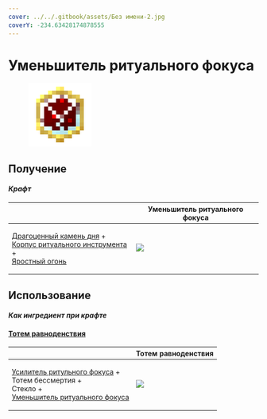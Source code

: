 ```yaml
---
cover: ../../.gitbook/assets/Без имени-2.jpg
coverY: -234.63428174878555
---
```


# Уменьшитель ритуального фокуса

<figure><img src="../../.gitbook/assets/ritual_focus_lesser_128.png" alt=""><figcaption></figcaption></figure>

## Получение

#### _Крафт_

|                                                                                                                                                                                    |  Уменьшитель ритуального фокуса                      |
| ---------------------------------------------------------------------------------------------------------------------------------------------------------------------------------- | ---------------------------------------------------- |
| <p><a href="perk_gem_day.md">Драгоценный камень дня</a> +<br><a href="ritual_focus_minor.md">Корпус ритуального инструмента</a> +<br><a href="fury_fire.md">Яростный огонь</a></p> | ![](../../.gitbook/assets/ritual\_focus\_lesser.png) |

## Использование

#### _Как ингредиент при крафте_

#### [Тотем равноденствия](totem_of_equinox.md)

|                                                                                                                                                                                     |  Тотем равноденствия                              |
| ----------------------------------------------------------------------------------------------------------------------------------------------------------------------------------- | ------------------------------------------------- |
| <p><a href="ritual_focus_greater.md">Усилитель ритульного фокуса</a> +<br>Тотем бессмертия +<br>Стекло +<br><a href="ritual_focus_lesser.md">Уменьшитель ритуального фокуса</a></p> | ![](../../.gitbook/assets/totem\_of\_equinox.png) |

